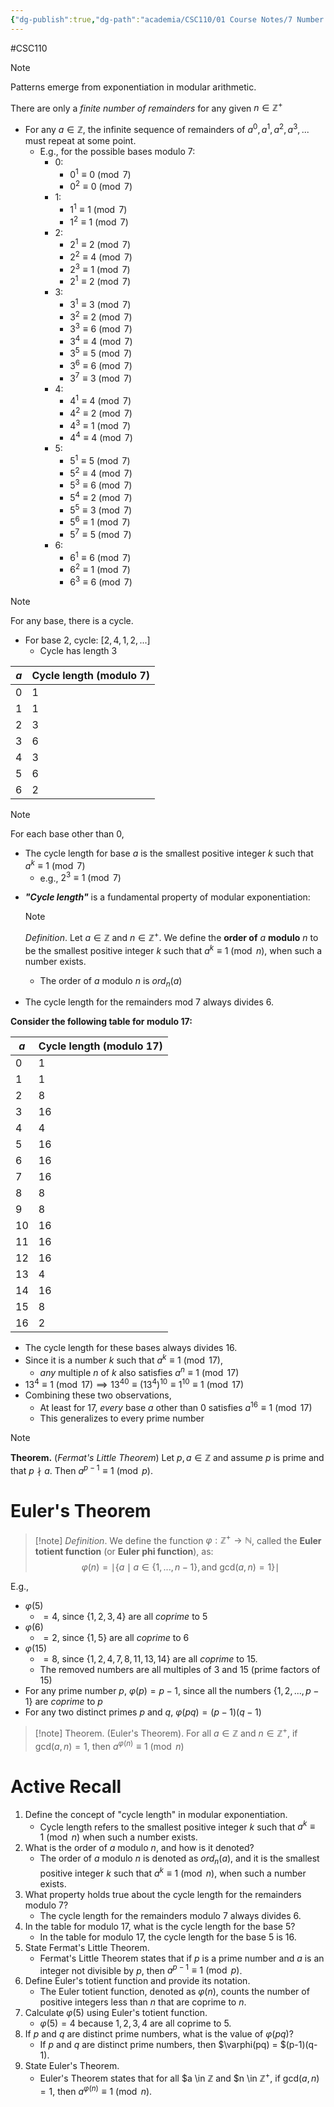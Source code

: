 ```yaml
---
{"dg-publish":true,"dg-path":"academia/CSC110/01 Course Notes/7 Number Theory/7.5 Modular Exponentiation and Order.md","permalink":"/academia/csc-110/01-course-notes/7-number-theory/7-5-modular-exponentiation-and-order/","created":"2023-10-20T22:24:13.438-04:00","updated":"2023-12-05T20:28:29.140-05:00"}
---
```


#CSC110 

> [!note]
> Patterns emerge from exponentiation in modular arithmetic.

There are only a *finite number of remainders* for any given $n \in \mathbb{Z}^{+}$
- For any $a \in \mathbb{Z}$, the infinite sequence of remainders of $a^{0}, a^{1}, a^{2}, a^{3}, ...$ must repeat at some point.
	- E.g., for the possible bases modulo 7:
		- 0:
			- $0^{1} \equiv 0 \pmod{7}$
			- $0^{2} \equiv 0 \pmod{7}$
		- 1: 
			- $1^{1} \equiv 1 \pmod{7}$
			- $1^{2} \equiv 1 \pmod{7}$
		- 2:
			- $2^{1} \equiv 2 \pmod{7}$
			- $2^{2} \equiv 4 \pmod{7}$
			- $2^{3} \equiv 1 \pmod{7}$
			- $2^{1} \equiv 2 \pmod{7}$
		- 3:
			- $3^{1}\equiv 3 \pmod{7}$
			- $3^{2} \equiv 2 \pmod{7}$
			- $3^{3}\equiv 6 \pmod{7}$
			- $3^{4} \equiv 4 \pmod{7}$
			- $3^{5} \equiv 5 \pmod{7}$
			- $3^{6} \equiv 6 \pmod{7}$
			- $3^{7} \equiv 3 \pmod{7}$
		- 4:
			- $4^{1} \equiv 4 \pmod{7}$
			- $4^{2} \equiv 2 \pmod{7}$
			- $4^{3} \equiv 1 \pmod{7}$
			- $4^{4} \equiv 4 \pmod{7}$
		- 5:
			- $5^{1} \equiv 5 \pmod{7}$
			- $5^{2} \equiv 4 \pmod{7}$
			- $5^{3} \equiv 6 \pmod{7}$
			- $5^{4} \equiv 2 \pmod{7}$
			- $5^{5} \equiv 3 \pmod{7}$
			- $5^{6} \equiv 1 \pmod{7}$
			- $5^{7} \equiv 5 \pmod{7}$
		- 6:
			- $6^{1} \equiv 6 \pmod{7}$
			- $6^{2} \equiv 1 \pmod{7}$
			- $6^{3} \equiv 6 \pmod{7}$

> [!note] 
> For any base, there is a cycle.
> - For base 2, cycle: $[2,4,1,2,...]$
> 	- Cycle has length 3

$a$ | Cycle length (modulo 7)
--|----
0 | 1
1 | 1
2 | 3
3| 6
4 | 3
5 | 6
6|2

> [!note]
> For each base other than 0,
> - The cycle length for base $a$ is the smallest positive integer $k$ such that $a^{k} \equiv 1 \pmod{7}$
> 	- e.g., $2^{3} \equiv 1 \pmod{7}$

- ***"Cycle length"*** is a fundamental property of modular exponentiation:
	> [!note] 
	> *Definition*. Let $a \in \mathbb{Z}$ and $n \in \mathbb{Z}^{+}$. We define the **order of** $a$ **modulo** $n$ to be the smallest positive integer $k$ such that $a^{k} \equiv 1 \pmod{n}$, when such a number exists.
	- The order of $a$ modulo $n$ is $ord_{n}(a)$

- The cycle length for the remainders mod 7 always divides 6.

**Consider the following table for modulo 17:**

|$a$|Cycle length (modulo 17)|
|---|---|
|0|1|
|1|1|
|2|8|
|3|16|
|4|4|
|5|16|
|6|16|
|7|16|
|8|8|
|9|8|
|10|16|
|11|16|
|12|16|
|13|4|
|14|16|
|15|8|
|16|2|

- The cycle length for these bases always divides 16.
- Since it is a number $k$ such that $a^{k} \equiv 1 \pmod{17}$,
	- *any* multiple $n$ of $k$ also satisfies $a^{n} \equiv 1 \pmod{17}$
- $13^{4} \equiv 1 \pmod{17} \implies 13^{40} \equiv (13^{4})^{10} \equiv 1^{10} \equiv 1 \pmod{17}$
- Combining these two observations,
	- At least for 17, *every* base $a$ other than 0 satisfies $a^{16} \equiv 1 \pmod{17}$
	- This generalizes to every prime number

> [!note] 
> **Theorem.** (*Fermat's Little Theorem*)
> Let $p, a \in \mathbb{Z}$ and assume $p$ is prime and that $p \nmid a$. Then $a^{p-1} \equiv 1 \pmod{p}$.

# Euler's Theorem

> [!note] *Definition*.
> We define the function $\varphi : \mathbb{Z}^{+} \rightarrow \mathbb{N}$, called the **Euler totient function** (or **Euler phi function**), as:
> $$\varphi(n) = \mid \{a \mid a \in \{1, ..., n-1 \}, \text{and gcd} (a, n) = 1 \} \mid$$

E.g.,
- $\varphi(5)$
	- $= 4$, since $\{1,2,3,4\}$ are all *coprime* to 5
- $\varphi(6)$
	- $= 2$, since $\{1,5\}$ are all *coprime* to 6
- $\varphi(15)$
	- $= 8$, since $\{1,2,4,7,8,11,13,14\}$ are all *coprime* to 15.
	- The removed numbers are all multiples of 3 and 15 (prime factors of 15)
- For any prime number $p$, $\varphi(p) = p - 1$, since all the numbers $\{1,2,...,p-1\}$ are *coprime* to $p$
- For any two distinct primes $p$ and $q$, $\varphi(pq) = (p-1)(q-1)$

> [!note] Theorem. (Euler's Theorem).
> For all $a \in \mathbb{Z}$ and $n \in \mathbb{Z}^{+}$, if gcd$(a,n) = 1$, then $a^{\varphi(n)} \equiv 1 \pmod{n}$

# Active Recall
1. Define the concept of "cycle length" in modular exponentiation.
    - Cycle length refers to the smallest positive integer $k$ such that $a^{k} \equiv 1 \pmod{n}$ when such a number exists.
2. What is the order of $a$ modulo $n$, and how is it denoted?
    - The order of $a$ modulo $n$ is denoted as $ord_{n}(a)$, and it is the smallest positive integer $k$ such that $a^{k} \equiv 1 \pmod{n}$, when such a number exists.
3. What property holds true about the cycle length for the remainders modulo 7?
    - The cycle length for the remainders modulo 7 always divides 6.
4. In the table for modulo 17, what is the cycle length for the base 5?
    - In the table for modulo 17, the cycle length for the base 5 is 16.
5. State Fermat's Little Theorem.
    - Fermat's Little Theorem states that if $p$ is a prime number and $a$ is an integer not divisible by $p$, then $a^{p-1} \equiv 1 \pmod{p}$.
6. Define Euler's totient function and provide its notation.
    - The Euler totient function, denoted as $\varphi(n)$, counts the number of positive integers less than $n$ that are coprime to $n$.
7. Calculate $\varphi(5)$ using Euler's totient function.
    - $\varphi(5) = 4$ because ${1, 2, 3, 4}$ are all coprime to 5.
8. If $p$ and $q$ are distinct prime numbers, what is the value of $\varphi(pq)$?
    - If $p$ and $q$ are distinct prime numbers, then $\varphi(pq) = $(p-1)(q-1).
9. State Euler's Theorem.
    - Euler's Theorem states that for all $a \in $\mathbb{Z}$ and $n \in $\mathbb{Z}^{+}$, if gcd$(a,n) = 1$, then $a^{\varphi(n)} \equiv 1 \pmod{n}$.
